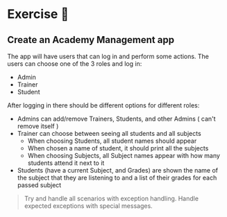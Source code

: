 # Exercise 📒

## Create an Academy Management app

The app will have users that can log in and perform some actions.
The users can choose one of the 3 roles and log in:

* Admin
* Trainer
* Student 

After logging in there should be different options for different roles:

* Admins can add/remove Trainers, Students, and other Admins ( can't remove itself )
* Trainer can choose between seeing all students and all subjects
  * When choosing Students, all student names should appear
  * When chosen a name of student, it should print all the subjects
  * When choosing Subjects, all Subject names appear with how many students attend it next to it
* Students (have a current Subject, and Grades) are shown the name of the subject that they are listening to and a list of their grades for each passed subject

> Try and handle all scenarios with exception handling. Handle expected exceptions with special messages.